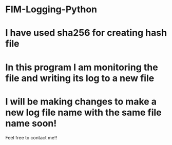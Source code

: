 # FIM-Logging-Python
# I have used sha256 for creating hash file
# In this program I am monitoring the file and writing its log to a new file 

# I will be making changes to make a new log file name with the same file name soon!

Feel  free to contact me!!
